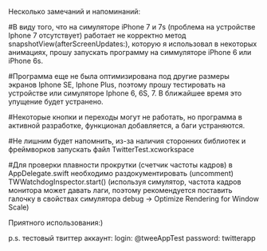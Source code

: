 Несколько замечаний и напоминаний:

#В виду того, что на симуляторе iPhone 7 и 7s (проблема на устройстве Iphone 7 отсутствует) работает не
корректно метод snapshotView(afterScreenUpdates:), которую я использовал в некоторых анимациях, прошу запускать программу на симмуляторе iPhone 6 или iPhone 6s.

#Программа еще не была оптимизирована под другие размеры экранов Iphone SE, Iphone Plus, поэтому прошу тестировать на устройстве или симуляторе Iphone 6, 6S, 7. В ближайшее время это упущение будет устранено.
 
#Некоторые кнопки и переходы могут не работать, но программа в активной разработке, функционал добавляется, а баги устраняются.
 
#Не лишним будет напомнить, из-за наличия сторонних библиотек и фреймворков запускать файл TwitterTest.xcworkspace

#Для проверки плавности прокрутки (счетчик частоты кадров) в AppDelegate.swift необходимо раздокументировать (uncomment) TWWatchdogInspector.start()
(используя симулятор, частота кадров монитора может давать лаги, поэтому рекомендуется поставить галочку в свойствах симулятора debug ->  Optimize Rendering for Window Scale)
 
Приятного использования:)

p.s. тестовый твиттер аккаунт:
login: @tweeAppTest    password: twitterapp
